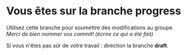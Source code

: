 # Vous êtes sur la branche progress
Utilisez cette branche pour soumettre des modifications au groupe.\
*Merci de bien nommer vos commit! (écrire ce qui a été fait)*

Si vous n'êtes pas sûr de votre travail : direction la branche **draft**.
